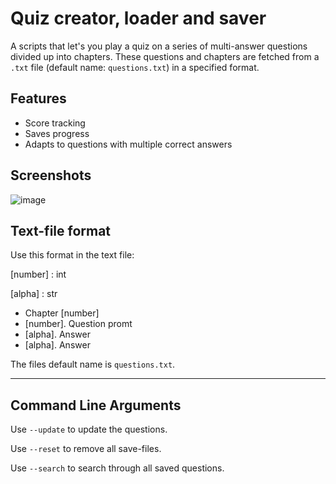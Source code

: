 # Quiz creator, loader and saver

A scripts that let's you play a quiz on a series of multi-answer questions divided up into chapters. 
These questions and chapters are fetched from a `.txt` file (default name: `questions.txt`) in a specified format.

## Features

- Score tracking
- Saves progress
- Adapts to questions with multiple correct answers

## Screenshots

![image](https://user-images.githubusercontent.com/63741680/159105089-796b8f4e-8ec8-4e83-9a2f-bc3023cb7069.png)

## Text-file format

Use this format in the text file:

[number] : int

[alpha] : str

* Chapter [number]
* [number]. Question promt
* [alpha]. Answer
* [alpha]. Answer

The files default name is `questions.txt`.

---

## Command Line Arguments

Use `--update` to update the questions.

Use `--reset` to remove all save-files.

Use `--search` to search through all saved questions.
